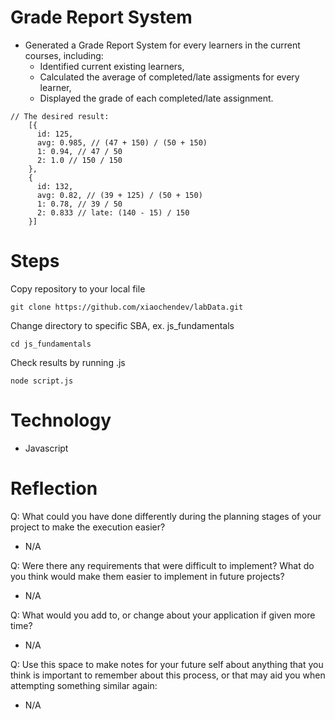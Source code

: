 # Grade Report System
- Generated a Grade Report System for every learners in the current courses, including:
    - Identified current existing learners,
    - Calculated the average of completed/late assigments for every learner,
    - Displayed the grade of each completed/late assignment.

```
// The desired result:
    [{
      id: 125,
      avg: 0.985, // (47 + 150) / (50 + 150)
      1: 0.94, // 47 / 50
      2: 1.0 // 150 / 150
    },
    {
      id: 132,
      avg: 0.82, // (39 + 125) / (50 + 150)
      1: 0.78, // 39 / 50
      2: 0.833 // late: (140 - 15) / 150
    }]
```
# Steps
Copy repository to your local file

```
git clone https://github.com/xiaochendev/labData.git
```

Change directory to specific SBA, ex. js_fundamentals
```
cd js_fundamentals
```

Check results by running .js 
```
node script.js
```

# Technology
- Javascript

# Reflection

Q: What could you have done differently during the planning stages of your project to make the execution easier?
- N/A 

Q: Were there any requirements that were difficult to implement? What do you think would make them easier to implement in future projects?
- N/A

Q: What would you add to, or change about your application if given more time?
- N/A

Q: Use this space to make notes for your future self about anything that you think is important to remember about this process, or that may aid you when attempting something similar again:
- N/A